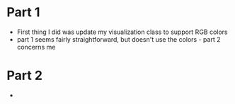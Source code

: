 # Part 1
* First thing I did was update my visualization class to support RGB colors
* part 1 seems fairly straightforward, but doesn't use the colors - part 2 concerns me
# Part 2
* 